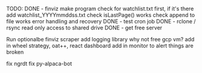 TODO:
    DONE - finviz
        make program check for watchlist.txt first, if it's there add watchlist_YYYYmmddss.txt 
        check isLastPage() works
        check append to file works
    error handling and recovery
    DONE - test cron job
    DONE - rclone / rsync
        read only access to shared drive
    DONE - get free server


Run optionalbe finviz scraper
add logging library 
why not free gcp vm?
add in wheel strategy, oat++, react dashboard
add in monitor to alert things are broken

fix ngrdt
fix py-alpaca-bot